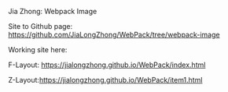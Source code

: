 Jia Zhong: Webpack Image

Site to Github page:
https://github.com/JiaLongZhong/WebPack/tree/webpack-image

Working site here:

F-Layout:
https://jialongzhong.github.io/WebPack/index.html

Z-Layout:https://jialongzhong.github.io/WebPack/item1.html
